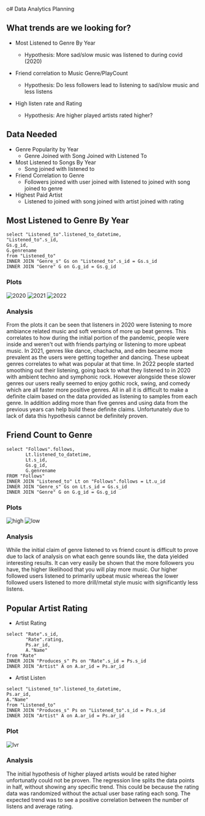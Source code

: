 o# Data Analytics Planning

## What trends are we looking for?

- Most Listened to Genre By Year
  - Hypothesis: More sad/slow music was listened to during covid (2020)

- Friend correlation to Music Genre/PlayCount
  - Hypothesis: Do less followers lead to listening to sad/slow music and less listens

- High listen rate and Rating
  - Hypothesis: Are higher played artists rated higher?

## Data Needed

- Genre Popularity by Year
  - Genre Joined with Song Joined with Listened To
- Most Listened to Songs By Year
  - Song joined with listened to
- Friend Correlation to Genre
  - Followers joined with user joined with listened to joined with song joined to genre
- Highest Paid Artist
  - Listened to joined with song joined with artist joined with rating


## Most Listened to Genre By Year

```postgresql
select "Listened_to".listened_to_datetime,
"Listened_to".s_id,
Gs.g_id,
G.genrename
from "Listened_to"
INNER JOIN "Genre_s" Gs on "Listened_to".s_id = Gs.s_id
INNER JOIN "Genre" G on G.g_id = Gs.g_id
```

### Plots

![2020](Photos/1_2020.png)
![2021](Photos/1_2021.png)
![2022](Photos/1_2022.png)

### Analysis

From the plots it can be seen that listeners in 2020 were listening to more ambiance
related music and soft versions of more up beat genres. This correlates to how during the 
initial portion of the pandemic, people were inside and weren't out with friends
partying or listening to more upbeat music. In 2021, genres like dance, chachacha, and edm became
more prevalent as the users were getting together and dancing. These upbeat genres
correlates to what was popular at that time. In 2022 people started smoothing out their
listening, going back to what they listened to in 2020 with ambient techno and 
symphonic rock. However alongside these slower genres our users really seemed to enjoy 
gothic rock, swing, and comedy which are all faster more positive genres. All in all
it is difficult to make a definite claim based on the data provided as listening to 
samples from each genre. In addition adding more than five genres and using data from the previous
years can help build these definite claims. Unfortunately due to lack of data this hypothesis 
cannot be definitely proven.

## Friend Count to Genre

```postgresql
select "Follows".follows,
       Lt.listened_to_datetime,
       Lt.s_id,
       Gs.g_id,
       G.genrename
FROM "Follows"
INNER JOIN "Listened_to" Lt on "Follows".follows = Lt.u_id
INNER JOIN "Genre_s" Gs on Lt.s_id = Gs.s_id
INNER JOIN "Genre" G on G.g_id = Gs.g_id
```

### Plots
![high](Photos/2_high_follower_preferred_genre.png)
![low](Photos/2_low_follower_preferred_genre.png)

### Analysis

While the initial claim of genre listened to vs friend count is difficult to prove due to lack
of analysis on what each genre sounds like, the data yielded interesting results. 
It can very easily be shown that the more followers you have, the higher likelihood that you
will play more music. Our higher followed users listened to primarily upbeat music whereas
the lower followed users listened to more drill/metal style music with significantly less listens.

## Popular Artist Rating

- Artist Rating
```postgresql
select "Rate".s_id,
       "Rate".rating,
       Ps.ar_id,
       A."Name"
from "Rate"
INNER JOIN "Produces_s" Ps on "Rate".s_id = Ps.s_id
INNER JOIN "Artist" A on A.ar_id = Ps.ar_id
```
- Artist Listen
```postgresql
select "Listened_to".listened_to_datetime,
Ps.ar_id,
A."Name"
from "Listened_to"
INNER JOIN "Produces_s" Ps on "Listened_to".s_id = Ps.s_id
INNER JOIN "Artist" A on A.ar_id = Ps.ar_id
```

### Plot
![lvr](Photos/3_listens_vs_rating.png)

### Analysis

The initial hypothesis of higher played artists would be rated higher unfortunatly could not be proven.
The regression line splits the data points in half, without showing any specific trend.
This could be because the rating data was randomized without the actual user base rating each song.
The expected trend was to see a positive correlation between the number of listens and average rating.
  